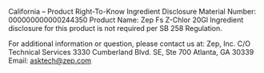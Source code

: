  
 
 
California – Product Right-To-Know Ingredient Disclosure 
Material Number: 000000000000244350 
Product Name: Zep Fs Z-Chlor 20Gl 
Ingredient disclosure for this product is not required per SB 258 Regulation. 
 
For additional information or question, please contact us at: 
Zep, Inc. 
C/O Technical Services 
3330 Cumberland Blvd. SE, Ste 700 
Atlanta, GA 30339 
Email: asktech@zep.com 
 
 
 
 
